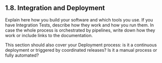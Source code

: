 ## 1.8. Integration and Deployment

Explain here how you build your software and which tools you use. If you have Integration Tests, describe how they work and how you run them. In case the whole process is orchestrated by pipelines, write down how they work or include links to the documentation.

This section should also cover your Deployment process: is it a continuous deployment or triggered by coordinated releases? Is it a manual process or fully automated?
